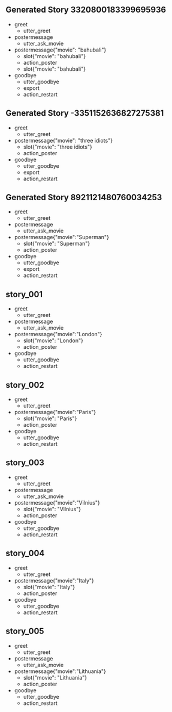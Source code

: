 ## Generated Story 3320800183399695936
* greet
    - utter_greet
* postermessage
    - utter_ask_movie
* postermessage{"movie": "bahubali"}
    - slot{"movie": "bahubali"}
    - action_poster
    - slot{"movie": "bahubali"}
* goodbye
    - utter_goodbye
    - export
    - action_restart
## Generated Story -3351152636827275381
* greet
    - utter_greet
* postermessage{"movie": "three idiots"}
    - slot{"movie": "three idiots"}
    - action_poster
* goodbye
    - utter_goodbye
    - export
    - action_restart
## Generated Story 8921121480760034253
* greet
    - utter_greet
* postermessage
    - utter_ask_movie
* postermessage{"movie":"Superman"}
    - slot{"movie": "Superman"}
    - action_poster
* goodbye
    - utter_goodbye
    - export
    - action_restart
## story_001
* greet
   - utter_greet
* postermessage
   - utter_ask_movie
* postermessage{"movie":"London"}
   - slot{"movie": "London"}
   - action_poster
* goodbye
   - utter_goodbye
   - action_restart
## story_002
* greet
   - utter_greet
* postermessage{"movie":"Paris"}
   - slot{"movie": "Paris"}
   - action_poster
* goodbye
   - utter_goodbye
   - action_restart
## story_003
* greet
   - utter_greet
* postermessage
   - utter_ask_movie
* postermessage{"movie":"Vilnius"}
   - slot{"movie": "Vilnius"}
   - action_poster
* goodbye
   - utter_goodbye
   - action_restart
## story_004
* greet
   - utter_greet
* postermessage{"movie":"Italy"}
   - slot{"movie": "Italy"}
   - action_poster
* goodbye
   - utter_goodbye
   - action_restart
## story_005
* greet
   - utter_greet
* postermessage
   - utter_ask_movie
* postermessage{"movie":"Lithuania"}
   - slot{"movie": "Lithuania"}
   - action_poster
* goodbye
   - utter_goodbye
   - action_restart
